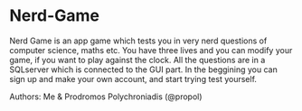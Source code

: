 # Nerd-Game
Nerd Game is an app game which tests you in very nerd questions of computer science, maths etc. 
You have three lives and you can modify your game, if you want to play against the clock. 
All the questions are in a SQLserver which is connected to the GUI part. In the beggining you can sign up and make your own account,
and start trying test yourself. 

Authors: Me & Prodromos Polychroniadis (@propol)
